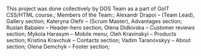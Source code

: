 This project was done collectively by DOS Team as a part of GoIT CSS/HTML course.;
Members of the Team:;
Alexandr Drapoi – (Team Lead), Gallery section;
Kateryna Olefir – (Scrum Master), Advantages section;
Ruslan Babaiev – Header-hero section;
Olena Didkivska – Customer reviews section;
Mykola Harasym – Mobile menu;
Oleh Kravinskyi – Products section;
Kristina Kravchuk – Contacts section;
Vadim Taranovskyy – About section;
Olena Demchyk – Footer section;
